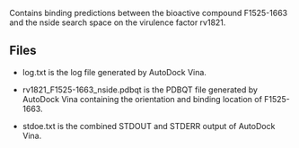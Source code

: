 Contains binding predictions between the bioactive compound F1525-1663 and the nside search space on the virulence factor rv1821.

## Files

- log.txt is the log file generated by AutoDock Vina.

- rv1821_F1525-1663_nside.pdbqt is the PDBQT file generated by AutoDock Vina containing the orientation and binding location of F1525-1663.

- stdoe.txt is the combined STDOUT and STDERR output of AutoDock Vina.

